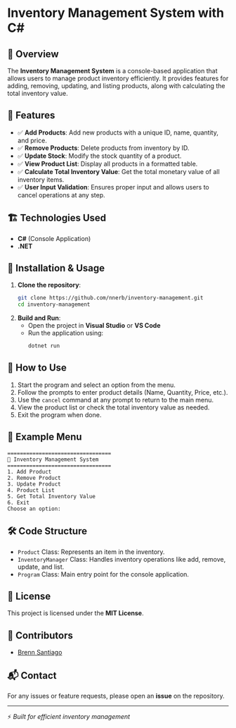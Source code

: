 # Inventory Management System with C#

## 📌 Overview

The **Inventory Management System** is a console-based application that allows users to manage product inventory efficiently. It provides features for adding, removing, updating, and listing products, along with calculating the total inventory value.

## 🎯 Features

- ✅ **Add Products**: Add new products with a unique ID, name, quantity, and price.
- ✅ **Remove Products**: Delete products from inventory by ID.
- ✅ **Update Stock**: Modify the stock quantity of a product.
- ✅ **View Product List**: Display all products in a formatted table.
- ✅ **Calculate Total Inventory Value**: Get the total monetary value of all inventory items.
- ✅ **User Input Validation**: Ensures proper input and allows users to cancel operations at any step.

## 🏗️ Technologies Used

- **C#** (Console Application)
- **.NET**

## 🚀 Installation & Usage

1. **Clone the repository**:
   ```sh
   git clone https://github.com/nnerb/inventory-management.git
   cd inventory-management
   ```
2. **Build and Run**:
   - Open the project in **Visual Studio** or **VS Code**
   - Run the application using:
     ```sh
     dotnet run
     ```

## 📖 How to Use

1. Start the program and select an option from the menu.
2. Follow the prompts to enter product details (Name, Quantity, Price, etc.).
3. Use the `cancel` command at any prompt to return to the main menu.
4. View the product list or check the total inventory value as needed.
5. Exit the program when done.

## 📌 Example Menu

```
=================================
🏪 Inventory Management System
=================================
1. Add Product
2. Remove Product
3. Update Product
4. Product List
5. Get Total Inventory Value
6. Exit
Choose an option:
```

## 🛠️ Code Structure

- `Product` Class: Represents an item in the inventory.
- `InventoryManager` Class: Handles inventory operations like add, remove, update, and list.
- `Program` Class: Main entry point for the console application.

## 📜 License

This project is licensed under the **MIT License**.

## 👥 Contributors

- [Brenn Santiago](https://github.com/nnerb)

## 📬 Contact

For any issues or feature requests, please open an **issue** on the repository.

---

⚡ *Built for efficient inventory management*
